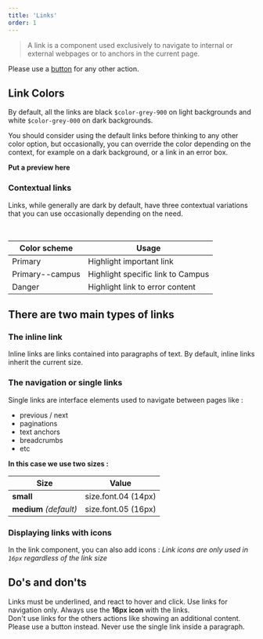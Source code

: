 ```yaml
---
title: 'Links'
order: 1
---
```


> A link is a component used exclusively to navigate to internal or external webpages or to anchors in the current page.

Please use a [button](/Components/Buttons/) for any other action.

## Link Colors

By default, all the links are black `$color-grey-900` on light backgrounds and white `$color-grey-000` on dark backgrounds.

You should consider using the default links before thinking to any other color option, but occasionally, you can override the color depending on the context, for example on a dark background, or a link in an error box.

**Put a preview here**

### Contextual links

Links, while generally are dark by default, have three contextual variations that you can use occasionally depending on the need.

<preview path="src/pages/Components/Links/previews/link-styles" nude=true></preview>

<br>

| Color scheme    | Usage                             |
| --------------- | --------------------------------- |
| Primary         | Highlight important link          |
| Primary--campus | Highlight specific link to Campus |
| Danger          | Highlight link to error content   |

## There are two main types of links

### The inline link

Inline links are links contained into paragraphs of text. By default, inline links inherit the current size.

### The navigation or single links

Single links are interface elements used to navigate between pages like :

- previous / next
- paginations
- text anchors
- breadcrumbs
- etc

<preview path="src/pages/Components/Links/previews/link-sizes" nude=true></preview>

**In this case we use two sizes :**

| Size                   | Value               |
| ---------------------- | ------------------- |
| **small**              | size.font.04 (14px) |
| **medium** _(default)_ | size.font.05 (16px) |

### Displaying links with icons

In the link component, you can also add icons :
_Link icons are only used in `16px` regardless of the link size_

<preview path="src/pages/Components/Links/previews/link-icon" nude=true></preview>

## Do's and don'ts

<hintitem>
    Links must be underlined, and react to hover and click.
</hintitem>

<hintitem>
    Use links for navigation only.
</hintitem>

<hintitem>
    Always use the <b>16px icon</b> with the links.<br>
</hintitem>

<hint type="do" title="Use inline links inside a paragraph, and navigation links outside.">
    <preview path="src/pages/Components/Links/previews/link-dont" nude=true ></preview>
</hint>

<hintitem dont="true">
    Don't use links for the others actions like showing an additional content. Please use a button instead.

</hintitem>

<hintitem dont="true">
    Never use the single link inside a paragraph.
</hintitem>
